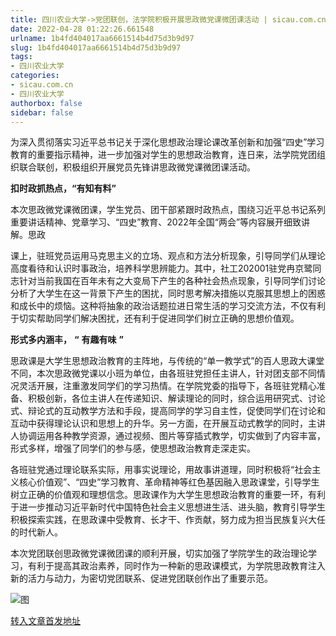 ```yaml
---
title: 四川农业大学->党团联创，法学院积极开展思政微党课微团课活动 | sicau.com.cn
date: 2022-04-28 01:22:26.661548
urlname: 1b4fd404017aa6661514b4d75d3b9d97
slug: 1b4fd404017aa6661514b4d75d3b9d97
tags: 
- 四川农业大学
categories:
- sicau.com.cn
- 四川农业大学
authorbox: false
sidebar: false
---
```

为深入贯彻落实习近平总书记关于深化思想政治理论课改革创新和加强“四史”学习教育的重要指示精神，进一步加强对学生的思想政治教育，连日来，法学院党团组织联合联创，积极组织开展党员先锋讲思政微党课微团课活动。

**扣时政抓热点，“有知有料”**

本次思政微党课微团课，学生党员、团干部紧跟时政热点，围绕习近平总书记系列重要讲话精神、党章学习、“四史”教育、2022年全国“两会”等内容展开细致讲解。思政
<!--more-->
课上，驻班党员运用马克思主义的立场、观点和方法分析现象，引导同学们从理论高度看待和认识时事政治，培养科学思辨能力。其中，社工202001驻党冉京鹭同志针对当前我国在百年未有之大变局下产生的各种社会热点现象，引导同学们讨论分析了大学生在这一背景下产生的困扰，同时思考解决措施以克服其思想上的困惑和成长中的烦恼。这种将抽象的政治话题拉进日常生活的学习交流方法，不仅有利于切实帮助同学们解决困扰，还有利于促进同学们树立正确的思想价值观。

**形式多内涵丰，** **“** **有趣有味** **”**

思政课是大学生思想政治教育的主阵地，与传统的“单一教学式”的百人思政大课堂不同，本次思政微党课以小班为单位，由各班驻党担任主讲人，针对团支部不同情况灵活开展，注重激发同学们的学习热情。在学院党委的指导下，各班驻党精心准备、积极创新，各位主讲人在传递知识、解读理论的同时，综合运用研究式、讨论式、辩论式的互动教学方法和手段，提高同学的学习自主性，促使同学们在讨论和互动中获得理论认识和思想上的升华。另一方面，在开展互动式教学的同时，主讲人协调运用各种教学资源，通过视频、图片等穿插式教学，切实做到了内容丰富，形式多样，增强了同学们的参与感，使思想政治教育走深走实。

各班驻党通过理论联系实际，用事实说理论，用故事讲道理，同时积极将“社会主义核心价值观”、“四史”学习教育、革命精神等红色基因融入思政课堂，引导学生树立正确的价值观和理想信念。思政课作为大学生思想政治教育的重要一环，有利于进一步推动习近平新时代中国特色社会主义思想进生活、进头脑，教育引导学生积极探索实践，在思政课中受教育、长才干、作贡献，努力成为担当民族复兴大任的时代新人。

本次党团联创思政微党课微团课的顺利开展，切实加强了学院学生的政治理论学习，有利于提高其政治素养，同时作为一种新的思政课模式，为学院思政教育注入新的活力与动力，为密切党团联系、促进党团联创作出了重要示范。

![图](https://news.sicau.edu.cn/__local/0/8D/43/F03A31DC4DC2AE7CC6EB8A6255C_8B19BEED_1777E.jpg)

[转入文章首发地址](https://news.sicau.edu.cn/info/1078/67533.htm)
